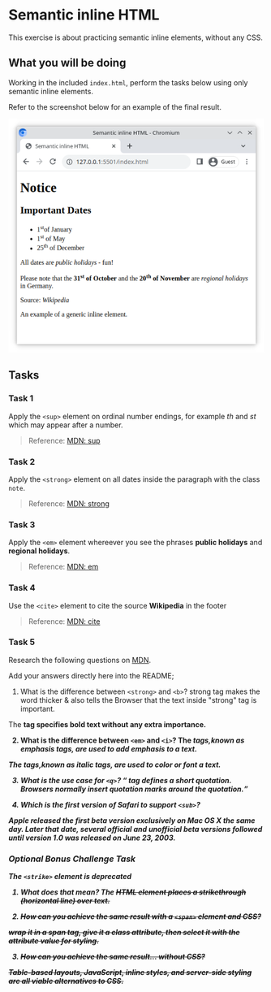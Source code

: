 # Semantic inline HTML

This exercise is about practicing semantic inline elements, without any CSS.

## What you will be doing

Working in the included `index.html`, perform the tasks below using only semantic inline elements.

Refer to the screenshot below for an example of the final result.

![Reference image of completed tasks](reference.png)

## Tasks

### Task 1

Apply the `<sup>` element on ordinal number endings, for example _th_ and _st_ which may appear after a number.

> Reference: [MDN: sup](https://developer.mozilla.org/en-US/docs/Web/HTML/Element/sup)

### Task 2

Apply the `<strong>` element on all dates inside the paragraph with the class `note`.

> Reference: [MDN: strong](https://developer.mozilla.org/en-US/docs/Web/HTML/Element/strong)

### Task 3

Apply the `<em>` element whereever you see the phrases **public holidays** and **regional holidays**.

> Reference: [MDN: em](https://developer.mozilla.org/en-US/docs/Web/HTML/Element/em)

### Task 4

Use the `<cite>` element to cite the source **Wikipedia** in the footer

> Reference: [MDN: cite](https://developer.mozilla.org/en-US/docs/Web/HTML/Element/cite)

### Task 5

Research the following questions on [MDN](https://developer.mozilla.org/en-US/).

Add your answers directly here into the README;

1. What is the difference between `<strong>` and `<b>`? 
strong tag makes the word thicker & also tells the Browser that the text inside "strong" tag is important.

The <b> tag specifies bold text without any extra importance.

2. What is the difference between `<em>` and `<i>`?
The <em> tags,known as emphasis tags, are used to add emphasis to a text.

The <i> tags,known as italic tags, are used to color or font a text.

3. What is the use case for `<q>`?
<q> tag defines a short quotation. Browsers normally insert quotation marks around the quotation.

4. Which is the first version of Safari to support `<sub>`? 

Apple released the first beta version exclusively on Mac OS X the same day. Later that date, several official and unofficial beta versions followed until version 1.0 was released on June 23, 2003.

### Optional Bonus Challenge Task

The `<strike>` element is deprecated

1. What does that mean?
The <strike> HTML element places a strikethrough (horizontal line) over text.

2. How can you achieve the same result with a `<span>` element and CSS? 

wrap it in a span tag, give it a class attribute, then select it with the attribute value for styling. 

3. How can you achieve the same result... without CSS?

Table-based layouts, JavaScript, inline styles, and server-side styling are all viable alternatives to CSS. 